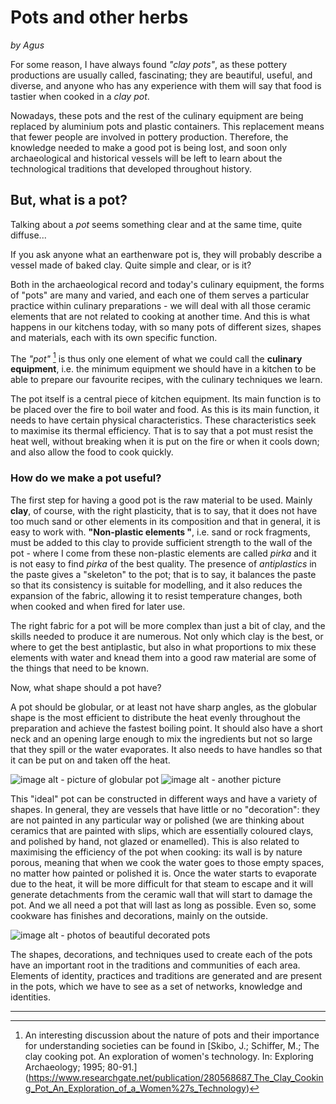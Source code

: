# Pots and other herbs 

_by Agus_

For some reason, I have always found _"clay pots"_, as these pottery productions are usually called, fascinating; they are beautiful, useful, and diverse, and anyone who has any experience with them will say that food is tastier when cooked in a _clay pot_.

Nowadays, these pots and the rest of the culinary equipment are being replaced by aluminium pots and plastic containers. This replacement means that fewer people are involved in pottery production. Therefore, the knowledge needed to make a good pot is being lost, and soon only archaeological and historical vessels will be left to learn about the technological traditions that developed throughout history.

## But, what is a pot?

Talking about a _pot_ seems something clear and at the same time, quite diffuse... 

If you ask anyone what an earthenware pot is, they will probably describe a vessel made of baked clay. Quite simple and clear, or is it?

Both in the archaeological record and today's culinary equipment, the forms of "pots" are many and varied, and each one of them serves a particular practice within culinary preparations - we will deal with all those ceramic elements that are not related to cooking at another time. And this is what happens in our kitchens today, with so many pots of different sizes, shapes and materials, each with its own specific function.

The _"pot"_ [^1] is thus only one element of what we could call the **culinary equipment**, i.e. the minimum equipment we should have in a kitchen to be able to prepare our favourite recipes, with the culinary techniques we learn. 

The pot itself is a central piece of kitchen equipment. Its main function is to be placed over the fire to boil water and food. As this is its main function, it needs to have certain physical characteristics. These characteristics seek to maximise its thermal efficiency. That is to say that a pot must resist the heat well, without breaking when it is put on the fire or when it cools down; and also allow the food to cook quickly.

### How do we make a pot useful? 

The first step for having a good pot is the raw material to be used. Mainly **clay**, of course, with the right plasticity, that is to say, that it does not have too much sand or other elements in its composition and that in general, it is easy to work with. **"Non-plastic elements "**, i.e. sand or rock fragments, must be added to this clay to provide sufficient strength to the wall of the pot - where I come from these non-plastic elements are called _pirka_ and it is not easy to find _pirka_ of the best quality. The presence of _antiplastics_ in the paste gives a "skeleton" to the pot; that is to say, it balances the paste so that its consistency is suitable for modelling, and it also reduces the expansion of the fabric, allowing it to resist temperature changes, both when cooked and when fired for later use.

The right fabric for a pot will be more complex than just a bit of clay, and the skills needed to produce it are numerous. Not only which clay is the best, or where to get the best antiplastic, but also in what proportions to mix these elements with water and knead them into a good raw material are some of the things that need to be known.

Now, what shape should a pot have?

A pot should be globular, or at least not have sharp angles, as the globular shape is the most efficient to distribute the heat evenly throughout the preparation and achieve the fastest boiling point. It should also have a short neck and an opening large enough to mix the ingredients but not so large that they spill or the water evaporates. It also needs to have handles so that it can be put on and taken off the heat. 

![image alt - picture of globular pot](./) ![image alt - another picture](./)

This "ideal" pot can be constructed in different ways and have a variety of shapes. In general, they are vessels that have little or no "decoration": they are not painted in any particular way or polished (we are thinking about ceramics that are painted with slips, which are essentially coloured clays, and polished by hand, not glazed or enamelled). This is also related to maximising the efficiency of the pot when cooking: its wall is by nature porous, meaning that when we cook the water goes to those empty spaces, no matter how painted or polished it is. Once the water starts to evaporate due to the heat, it will be more difficult for that steam to escape and it will generate detachments from the ceramic wall that will start to damage the pot. And we all need a pot that will last as long as possible. Even so, some cookware has finishes and decorations, mainly on the outside. 

![image alt - photos of beautiful decorated pots](./)

The shapes, decorations, and techniques used to create each of the pots have an important root in the traditions and communities of each area. Elements of identity, practices and traditions are generated and are present in the pots, which we have to see as a set of networks, knowledge and identities.


---

[^1]: An interesting discussion about the nature of pots and their importance for understanding societies can be found in [Skibo, J.; Schiffer, M.; The clay cooking pot. An exploration of women's technology. In: Exploring Archaeology; 1995; 80-91.] (https://www.researchgate.net/publication/280568687_The_Clay_Cooking_Pot_An_Exploration_of_a_Women%27s_Technology)
 

